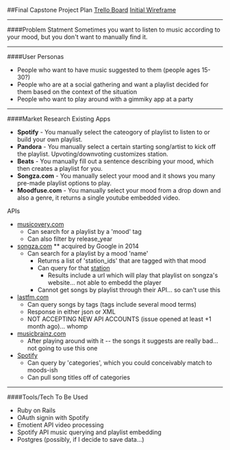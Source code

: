 ##Final Capstone Project Plan
[Trello Board](https://trello.com/b/qtN8AnOF/capstone)
[Initial Wireframe](https://trello-attachments.s3.amazonaws.com/56156844a57f2a35b9d3b2bc/3264x2448/45eef7e40786c7defad6025d77c8b24a/capstone_userflow_all.JPG)

---
####Problem Statment
Sometimes you want to listen to music according to your mood, but you don't want to manually find it.

---
####User Personas
  - People who want to have music suggested to them (people ages 15-30?)
  - People who are at a social gathering and want a playlist decided for them based on the context of the situation
  - People who want to play around with a gimmiky app at a party

---
####Market Research 
Existing Apps 
  - **Spotify** - You manually select the cateogory of playlist to listen to or build your own playlist.    
  - **Pandora** - You manually select a certain starting song/artist to kick off the playlist. Upvoting/downvoting customizes station.  
  - **Beats** - You manually fill out a sentence describing your mood, which then creates a playlist for you.  
  - **Songza.com** - You manually select your mood and it shows you many pre-made playlist options to play.  
  - **Moodfuse.com** - You manually select your mood from a drop down and also a genre, it returns a single youtube embedded video.  

APIs  
  - [musicovery.com](http://musicovery.com/api/V2/doc/documentation.php#playlist_tag)
    - Can search for a playlist by a 'mood' tag
    - Can also filter by release_year
  - [songza.com](http://tsenior.com/2014-05-09-songza-unofficial-api-documentation/) ** acquired by Google in 2014
    - Can search for a playlist by a mood 'name'
      - Returns a list of 'station_ids' that are tagged with that mood
      - Can query for that [station](http://songza.com/api/1/station/1399111)
        - Results include a url which will play that playlist on songza's website... not able to embedd the player
      - Cannot get songs by playlist through their API... so can't use this
  - [lastfm.com](http://www.last.fm/api/rest)
    - Can query songs by tags (tags include several mood terms)
    - Response in either json or XML
    - NOT ACCEPTING NEW API ACCOUNTS (issue opened at least +1 month ago)... whomp
  - [musicbrainz.com](https://musicbrainz.org/doc/Developer_Resources)
    - After playing around with it -- the songs it suggests are really bad... not going to use this one
  - [Spotify](https://developer.spotify.com/web-api/get-categorys-playlists/)
    - Can query by 'categories', which you could conceivably match to moods-ish
    - Can pull song titles off of categories
    
---
####Tools/Tech To Be Used

  - Ruby on Rails
  - OAuth signin with Spotify
  - Emotient API video processing
  - Spotify API music querying and playlist embedding
  - Postgres (possibly, if I decide to save data...)
